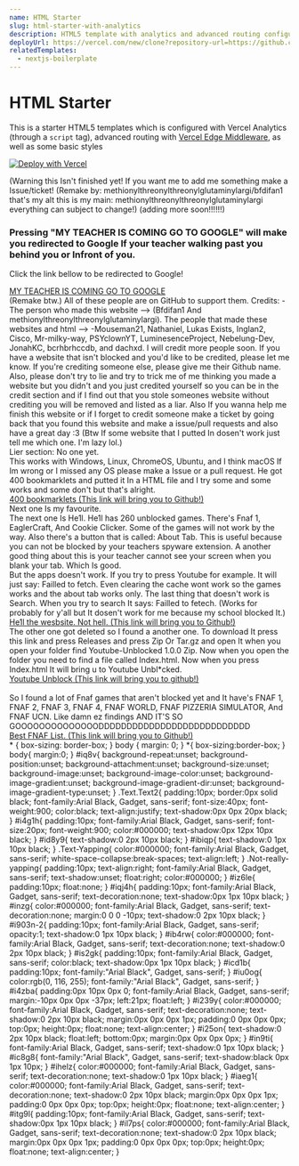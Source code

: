 ```yaml
---
name: HTML Starter
slug: html-starter-with-analytics
description: HTML5 template with analytics and advanced routing configuration.
deployUrl: https://vercel.com/new/clone?repository-url=https://github.com/vercel/examples/tree/main/solutions/html&project-name=html
relatedTemplates:
  - nextjs-boilerplate
---
```


# HTML Starter

This is a starter HTML5 templates which is configured with Vercel Analytics (through a `script` tag), advanced routing with [Vercel Edge Middleware](https://vercel.com/docs/concepts/functions/edge-middleware), as well as some basic styles

[![Deploy with Vercel](https://vercel.com/button)](https://vercel.com/new/clone?repository-url=https://github.com/vercel/examples/tree/main/solutions/html&project-name=html)


<body id="iq8v">
  <div id="idoyf">
    <title>Redirecting to Another page in HTML
    </title>
    <span id="i25on" class="Text-Yapping Text">(Warning this Isn't finished yet! If you want me to add me something make a Issue/ticket!
      (Remake by: methionylthreonylthreonylglutaminylargi/bfdifan1 that's my alt this is my main: methionylthreonylthreonylglutaminylargi everything can subject to change!) (adding more soon!!!!!!)</span>
    <h3 id="itigj">
      <h3 id="ic8g8">Pressing "MY TEACHER IS COMING GO TO GOOGLE" will make you redirected to Google If your teacher walking past you behind you or Infront of you.
      </h3>
    </h3>
    <p id="in9ti">Click the link bellow to be redirected to Google!
    </p>
  </div>
  <a id="ihelz" href="https://www.google.com/?safe=active&ssui=on">MY TEACHER IS COMING GO TO GOOGLE</a>
  <div id="i4g1h" title="Alot of text yapping" class="Text-Yapping">
    <div id="iukx7">
      <span id="id8y9" class="Text-Yapping Text">(Remake btw.) All of these people are on GitHub to support them. Credits: - The person who made this website --&gt; (Bfdifan1 And methionylthreonylthreonylglutaminylargi). The people that made these websites and html --&gt; -Mouseman21, Nathaniel, Lukas Exists, Inglan2, Cisco, Mr-milky-way, PSYclownYT, LuminesenceProject, Nebelung-Dev, JonahKC, bcrhbrhccdb, and dachxd. I will credit more people soon. If you have a website that isn't blocked and you'd like to be credited, please let me know. If you're crediting someone else, please give me their Github name. Also, please don't try to lie and try to trick me of me thinking you made a website but you didn't and you just credited yourself so you can be in the credit section and if I find out that you stole someones website without crediting you will be removed and listed as a liar. Also If you wanna help me finish this website or if I forget to credit someone make a ticket by going back that you found this website and make a issue/pull requests and also have a great day :3 (Btw If some website that I putted In dosen't work just tell me which one. I'm lazy lol.)</span>
      <div id="ibiqp" class="Not-really-yapping Text">Lier section: No one yet. 
      </div>
    </div>
    <div id="iqj4h" title="Texting Yapping???" class="Text Text-Yapping">This works with Windows, Linux, ChromeOS, Ubuntu, and I think macOS If Im wrong or I missed any OS please make a Issue or a pull request. He got 400 bookmarklets and putted it In a HTML file and I try some and some works and some don't but that's alright. 
    </div>
    <div id="iz6le">
      <a id="inzg" href="https://github.com/mouseman22/stuff" title="400 bookmarklets." class="0OpacityLink">400 bookmarklets (This link will bring you to Github!)<br/></a>
    </div>
    <div id="i903n-2" title="Alot..." class="Text Text-Yapping">Next one Is my favourite.
      <br id="i4ed4"/>The next one Is He1l. He1l has 260 unblocked games. There's Fnaf 1, EaglerCraft, And Cookie Clicker. Some of the games will not work by the way. Also there's a button that is called: About Tab. This is useful because you can not be blocked by your teachers spyware extension. A another good thing about this is your teacher cannot see your screen when you blank your tab. Which Is good.
      <br/>But the apps doesn't work. If you try to press Youtube for example. It will just say: Failled to fetch. Even clearing the cache wont work so the games works and the about tab works only. The last thing that doesn't work is Search. When you try to search It says: Failled to fetech. (Works for probably for y'all but It dosen't work for me because my school blocked It.)
    </div>
    <a id="ib4rw" href="https://github.com/D3ch/hell" title="He1l (The website.)" class="0OpacityLink">He1l the wesbsite. Not hell. (This link will bring you to Github!)</a>
    <div id="is2gk" title="Ehh kinda.">
      <div id="icd1b" title="Yapping Text" class="Text-Yapping Text">The other one got deleted so I found a another one. To download It press this link and press Releases and press Zip Or Tar.gz and open It when you open your folder find Youtube-Unblocked 1.0.0 Zip. Now when you open the folder you need to find a file called Index.html. Now when you press Index.html It will bring u to Youtube Unbl*cked.
      </div>
      <a id="iu0og" href="https://github.com/JonahKC/youtube-unblcked/releases/tag/1.0.0" title="Youtube Unblocked."></a>
      <a href="https://github.com/JonahKC/youtube-unblcked/tree/1.0.0" title="\Youtube Unblock" id="i239y" class="0OpacityLink">Youtube Unblock (This link will bring you to github!)<br/></a>
    </div>
    <div id="i4zba" title="Text Link">
    </div>
  </div>
  <a href="https://github.com/JonahKC/youtube-unblcked/tree/1.0.0" title="\Youtube Unblock" id="iaeg1" class="0OpacityLink"><br/></a>
  <div title="Yapping Text" id="itg9l" class="Text-Yapping Text">So I found a lot of Fnaf games that aren't blocked yet and It have's FNAF 1, FNAF 2, FNAF 3, FNAF 4, FNAF WORLD, FNAF PIZZERIA SIMULATOR, And FNAF UCN. Like damn ez findings AND IT'S SO GOOOOOOOOOOOOOODDDDDDDDDDDDDDDDDDDDDDDDDDD
  </div>
  <a href="https://github.com/irv77/hd_fnaf?tab=readme-ov-file" title="Best FNAF List." id="il7ps" class="0OpacityLink">Best FNAF List. (This link will bring you to Github!)<br/></a>
</body> 
* {
  box-sizing: border-box;
}
body {
  margin: 0;
}
*{
  box-sizing:border-box;
}
body{
  margin:0;
}
#iq8v{
  background-repeat:unset;
  background-position:unset;
  background-attachment:unset;
  background-size:unset;
  background-image:unset;
  background-image-color:unset;
  background-image-gradient:unset;
  background-image-gradient-dir:unset;
  background-image-gradient-type:unset;
}
.Text.Text2{
  padding:10px;
  border:0px solid black;
  font-family:Arial Black, Gadget, sans-serif;
  font-size:40px;
  font-weight:900;
  color:black;
  text-align:justify;
  text-shadow:0px 0px 20px black;
}
#i4g1h{
  padding:10px;
  font-family:Arial Black, Gadget, sans-serif;
  font-size:20px;
  font-weight:900;
  color:#000000;
  text-shadow:0px 12px 10px black;
}
#id8y9{
  text-shadow:0 2px 10px black;
}
#ibiqp{
  text-shadow:0 1px 10px black;
}
.Text-Yapping{
  color:#000000;
  font-family:Arial Black, Gadget, sans-serif;
  white-space-collapse:break-spaces;
  text-align:left;
}
.Not-really-yapping{
  padding:10px;
  text-align:right;
  font-family:Arial Black, Gadget, sans-serif;
  text-shadow:unset;
  float:right;
  color:#000000;
}
#iz6le{
  padding:10px;
  float:none;
}
#iqj4h{
  padding:10px;
  font-family:Arial Black, Gadget, sans-serif;
  text-decoration:none;
  text-shadow:0px 1px 10px black;
}
#inzg{
  color:#000000;
  font-family:Arial Black, Gadget, sans-serif;
  text-decoration:none;
  margin:0 0 0 -10px;
  text-shadow:0 2px 10px black;
}
#i903n-2{
  padding:10px;
  font-family:Arial Black, Gadget, sans-serif;
  opacity:1;
  text-shadow:0 1px 10px black;
}
#ib4rw{
  color:#000000;
  font-family:Arial Black, Gadget, sans-serif;
  text-decoration:none;
  text-shadow:0 2px 10px black;
}
#is2gk{
  padding:10px;
  font-family:Arial Black, Gadget, sans-serif;
  color:black;
  text-shadow:0px 1px 10px black;
}
#icd1b{
  padding:10px;
  font-family:"Arial Black", Gadget, sans-serif;
}
#iu0og{
  color:rgb(0, 116, 255);
  font-family:"Arial Black", Gadget, sans-serif;
}
#i4zba{
  padding:0px 10px 0px 0;
  font-family:Arial Black, Gadget, sans-serif;
  margin:-10px 0px 0px -37px;
  left:21px;
  float:left;
}
#i239y{
  color:#000000;
  font-family:Arial Black, Gadget, sans-serif;
  text-decoration:none;
  text-shadow:0 2px 10px black;
  margin:0px 0px 0px 1px;
  padding:0 0px 0px 0px;
  top:0px;
  height:0px;
  float:none;
  text-align:center;
}
#i25on{
  text-shadow:0 2px 10px black;
  float:left;
  bottom:0px;
  margin:0px 0px 0px 0px;
}
#in9ti{
  font-family:Arial Black, Gadget, sans-serif;
  text-shadow:0 1px 10px black;
}
#ic8g8{
  font-family:"Arial Black", Gadget, sans-serif;
  text-shadow:black 0px 1px 10px;
}
#ihelz{
  color:#000000;
  font-family:Arial Black, Gadget, sans-serif;
  text-decoration:none;
  text-shadow:0 1px 10px black;
}
#iaeg1{
  color:#000000;
  font-family:Arial Black, Gadget, sans-serif;
  text-decoration:none;
  text-shadow:0 2px 10px black;
  margin:0px 0px 0px 1px;
  padding:0 0px 0px 0px;
  top:0px;
  height:0px;
  float:none;
  text-align:center;
}
#itg9l{
  padding:10px;
  font-family:Arial Black, Gadget, sans-serif;
  text-shadow:0px 1px 10px black;
}
#il7ps{
  color:#000000;
  font-family:Arial Black, Gadget, sans-serif;
  text-decoration:none;
  text-shadow:0 2px 10px black;
  margin:0px 0px 0px 1px;
  padding:0 0px 0px 0px;
  top:0px;
  height:0px;
  float:none;
  text-align:center;
}

